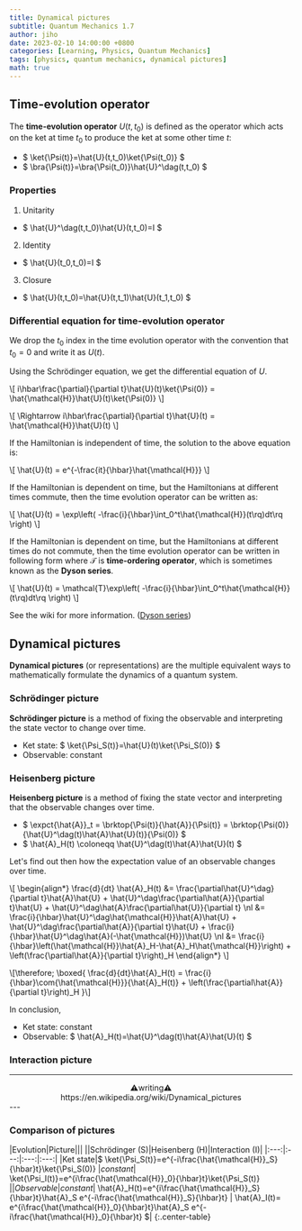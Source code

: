 ```yaml
---
title: Dynamical pictures
subtitle: Quantum Mechanics 1.7
author: jiho
date: 2023-02-10 14:00:00 +0800
categories: [Learning, Physics, Quantum Mechanics]
tags: [physics, quantum mechanics, dynamical pictures]
math: true
---
```


## Time-evolution operator

The **time-evolution operator** $U(t,t_0)$ is defined as the operator which acts on the ket at time $t_0$
to produce the ket at some other time $t$:
* $ \ket{\Psi(t)}=\hat{U}(t,t_0)\ket{\Psi(t_0)} $
* $ \bra{\Psi(t)}=\bra{\Psi(t_0)}\hat{U}^\dag(t,t_0) $

### Properties

1. Unitarity
  * $ \hat{U}^\dag(t,t_0)\hat{U}(t,t_0)=I $
2. Identity
  * $ \hat{U}(t_0,t_0)=I $
3. Closure
  * $ \hat{U}(t,t_0)=\hat{U}(t,t_1)\hat{U}(t_1,t_0) $

### Differential equation for time-evolution operator

We drop the $t_0$ index in the time evolution operator with the convention that $t_0=0$ and write it as $U(t)$.

Using the Schrödinger equation, we get the differential equation of $U$.

\\[ i\hbar\frac{\partial}{\partial t}\hat{U}(t)\ket{\Psi(0)} = \hat{\mathcal{H}}\hat{U}(t)\ket{\Psi(0)}  \\]

\\[ \Rightarrow  i\hbar\frac{\partial}{\partial t}\hat{U}(t) = \hat{\mathcal{H}}\hat{U}(t)  \\]

If the Hamiltonian is independent of time, the solution to the above equation is: 

\\[ \hat{U}(t) = e^{-\frac{it}{\hbar}\hat{\mathcal{H}}} \\]

If the Hamiltonian is dependent on time, but the Hamiltonians at different times commute,
then the time evolution operator can be written as:

\\[ \hat{U}(t) = \exp\left( -\frac{i}{\hbar}\int_0^t\hat{\mathcal{H}}(t\rq)dt\rq  \right) \\]

If the Hamiltonian is dependent on time, but the Hamiltonians at different times do not commute,
then the time evolution operator can be written in following form 
where $\mathcal{T}$ is **time-ordering operator**, which is sometimes known as the **Dyson series**.

\\[ \hat{U}(t) = \mathcal{T}\exp\left( -\frac{i}{\hbar}\int_0^t\hat{\mathcal{H}}(t\rq)dt\rq  \right) \\]

See the wiki for more information. ([Dyson series](https://en.wikipedia.org/wiki/Dyson_series))


## Dynamical pictures

**Dynamical pictures** (or representations) are the multiple equivalent ways to mathematically formulate
the dynamics of a quantum system.

### Schrödinger picture

**Schrödinger picture** is a method of fixing the observable and interpreting the state vector to change over time.

* Ket state: $ \ket{\Psi_S(t)}=\hat{U}(t)\ket{\Psi_S(0)} $
* Observable: constant

### Heisenberg picture

**Heisenberg picture** is a method of fixing the state vector and interpreting that the observable changes over time.

* $ \expct{\hat{A}}_t = \brktop{\Psi(t)}{\hat{A}}{\Psi(t)} =
\brktop{\Psi(0)}{\hat{U}^\dag(t)\hat{A}\hat{U}(t)}{\Psi(0)} $
* $ \hat{A}_H(t) \coloneqq \hat{U}^\dag(t)\hat{A}\hat{U}(t) $

Let's find out then how the expectation value of an observable changes over time.

\\[ \begin{align\*}
\frac{d}{dt} \hat{A}_H(t) &= \frac{\partial\hat{U}^\dag}{\partial t}\hat{A}\hat{U} + \hat{U}^\dag\frac{\partial\hat{A}}{\partial t}\hat{U} + \hat{U}^\dag\hat{A}\frac{\partial\hat{U}}{\partial t} \nl
&= \frac{i}{\hbar}\hat{U}^\dag\hat{\mathcal{H}}\hat{A}\hat{U} + \hat{U}^\dag\frac{\partial\hat{A}}{\partial t}\hat{U} + \frac{i}{\hbar}\hat{U}^\dag\hat{A}(-\hat{\mathcal{H}})\hat{U} \nl
&= \frac{i}{\hbar}\left(\hat{\mathcal{H}}\hat{A}_H-\hat{A}_H\hat{\mathcal{H}}\right) + \left(\frac{\partial\hat{A}}{\partial t}\right)_H
\end{align\*} \\]

\\[\therefore\; \boxed{  \frac{d}{dt}\hat{A}_H(t) =
\frac{i}{\hbar}\com{\hat{\mathcal{H}}}{\hat{A}_H(t)} + \left(\frac{\partial\hat{A}}{\partial t}\right)_H  }\\]

In conclusion,
* Ket state: constant
* Observable: $ \hat{A}_H(t)=\hat{U}^\dag(t)\hat{A}\hat{U}(t) $

### Interaction picture

---
<center>
⚠️writing⚠️ <br>
https://en.wikipedia.org/wiki/Dynamical_pictures
</center>
---

### Comparison of pictures

|Evolution|Picture|||
||Schrödinger (S)|Heisenberg (H)|Interaction (I)|
|:---:|:---:|:---:|:---:|
|Ket state|$ \ket{\Psi_S(t)}=e^{-i\frac{\hat{\mathcal{H}}_S}{\hbar}t}\ket{\Psi_S(0)} $| constant |$ \ket{\Psi_I(t)}=e^{i\frac{\hat{\mathcal{H}}_0}{\hbar}t}\ket{\Psi_S(t)} $|
|Observable| constant |$ \hat{A}_H(t)=e^{i\frac{\hat{\mathcal{H}}_S}{\hbar}t}\hat{A}_S e^{-i\frac{\hat{\mathcal{H}}_S}{\hbar}t} $|$ \hat{A}_I(t)= e^{i\frac{\hat{\mathcal{H}}_0}{\hbar}t}\hat{A}_S e^{-i\frac{\hat{\mathcal{H}}_0}{\hbar}t} $|
{:.center-table}

